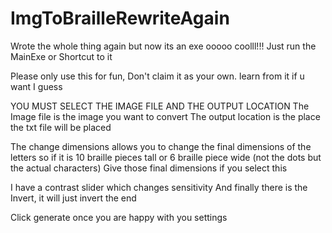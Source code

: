 # ImgToBrailleRewriteAgain
Wrote the whole thing again but now its an exe ooooo coolll!!!
Just run the MainExe or Shortcut to it

Please only use this for fun, Don't claim it as your own. learn from it if u want I guess

YOU MUST SELECT THE IMAGE FILE AND THE OUTPUT LOCATION
The Image file is the image you want to convert
The output location is the place the txt file will be placed

The change dimensions allows you to change the final dimensions of the letters so if it is 10 braille pieces tall or 6 braille piece wide (not the dots but the actual characters)
Give those final dimensions if you select this

I have a contrast slider which changes sensitivity
And finally there is the Invert, it will just invert the end

Click generate once you are happy with you settings
